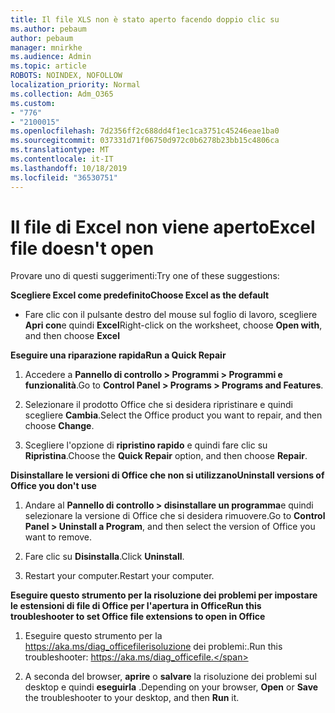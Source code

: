 ```yaml
---
title: Il file XLS non è stato aperto facendo doppio clic su
ms.author: pebaum
author: pebaum
manager: mnirkhe
ms.audience: Admin
ms.topic: article
ROBOTS: NOINDEX, NOFOLLOW
localization_priority: Normal
ms.collection: Adm_O365
ms.custom:
- "776"
- "2100015"
ms.openlocfilehash: 7d2356ff2c688dd4f1ec1ca3751c45246eae1ba0
ms.sourcegitcommit: 037331d71f06750d972c0b6278b23bb15c4806ca
ms.translationtype: MT
ms.contentlocale: it-IT
ms.lasthandoff: 10/18/2019
ms.locfileid: "36530751"
---
```

# <a name="excel-file-doesnt-open"></a><span data-ttu-id="8e757-102">Il file di Excel non viene aperto</span><span class="sxs-lookup"><span data-stu-id="8e757-102">Excel file doesn't open</span></span>

<span data-ttu-id="8e757-103">Provare uno di questi suggerimenti:</span><span class="sxs-lookup"><span data-stu-id="8e757-103">Try one of these suggestions:</span></span>

<span data-ttu-id="8e757-104">**Scegliere Excel come predefinito**</span><span class="sxs-lookup"><span data-stu-id="8e757-104">**Choose Excel as the default**</span></span>

* <span data-ttu-id="8e757-105">Fare clic con il pulsante destro del mouse sul foglio di lavoro, scegliere **Apri con**e quindi **Excel**</span><span class="sxs-lookup"><span data-stu-id="8e757-105">Right-click on the worksheet, choose **Open with**, and then choose **Excel**</span></span>

<span data-ttu-id="8e757-106">**Eseguire una riparazione rapida**</span><span class="sxs-lookup"><span data-stu-id="8e757-106">**Run a Quick Repair**</span></span>

1. <span data-ttu-id="8e757-107">Accedere a **Pannello di controllo > Programmi > Programmi e funzionalità**.</span><span class="sxs-lookup"><span data-stu-id="8e757-107">Go to **Control Panel > Programs > Programs and Features**.</span></span>

2. <span data-ttu-id="8e757-108">Selezionare il prodotto Office che si desidera ripristinare e quindi scegliere **Cambia**.</span><span class="sxs-lookup"><span data-stu-id="8e757-108">Select the Office product you want to repair, and then choose **Change**.</span></span>

3. <span data-ttu-id="8e757-109">Scegliere l'opzione di **ripristino rapido** e quindi fare clic su **Ripristina**.</span><span class="sxs-lookup"><span data-stu-id="8e757-109">Choose the **Quick Repair** option, and then choose **Repair**.</span></span>

<span data-ttu-id="8e757-110">**Disinstallare le versioni di Office che non si utilizzano**</span><span class="sxs-lookup"><span data-stu-id="8e757-110">**Uninstall versions of Office you don't use**</span></span>

1. <span data-ttu-id="8e757-111">Andare al **Pannello di controllo > disinstallare un programma**e quindi selezionare la versione di Office che si desidera rimuovere.</span><span class="sxs-lookup"><span data-stu-id="8e757-111">Go to **Control Panel > Uninstall a Program**, and then select the version of Office you want to remove.</span></span>

2. <span data-ttu-id="8e757-112">Fare clic su **Disinstalla**.</span><span class="sxs-lookup"><span data-stu-id="8e757-112">Click **Uninstall**.</span></span>

3. <span data-ttu-id="8e757-113">Restart your computer.</span><span class="sxs-lookup"><span data-stu-id="8e757-113">Restart your computer.</span></span>

<span data-ttu-id="8e757-114">**Eseguire questo strumento per la risoluzione dei problemi per impostare le estensioni di file di Office per l'apertura in Office**</span><span class="sxs-lookup"><span data-stu-id="8e757-114">**Run this troubleshooter to set Office file extensions to open in Office**</span></span>

1. <span data-ttu-id="8e757-115">Eseguire questo strumento per la https://aka.ms/diag_officefilerisoluzione dei problemi:.</span><span class="sxs-lookup"><span data-stu-id="8e757-115">Run this troubleshooter: https://aka.ms/diag_officefile.</span></span>

2. <span data-ttu-id="8e757-116">A seconda del browser, **aprire** o **salvare** la risoluzione dei problemi sul desktop e quindi **eseguirla** .</span><span class="sxs-lookup"><span data-stu-id="8e757-116">Depending on your browser, **Open** or **Save** the troubleshooter to your desktop, and then **Run** it.</span></span>
